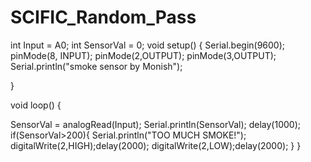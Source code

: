 # SCIFIC_Random_Pass
int Input = A0;
int SensorVal = 0;
void setup() {
  Serial.begin(9600);
  pinMode(8, INPUT);
  pinMode(2,OUTPUT);
  pinMode(3,OUTPUT);
  Serial.println("smoke sensor by Monish");
 
  
}

void loop() {

  SensorVal = analogRead(Input);
  Serial.println(SensorVal);
  delay(1000);
  if(SensorVal>200){
  Serial.println("TOO MUCH SMOKE!"); 
 digitalWrite(2,HIGH);delay(2000);
  digitalWrite(2,LOW);delay(2000);
  }
  }
